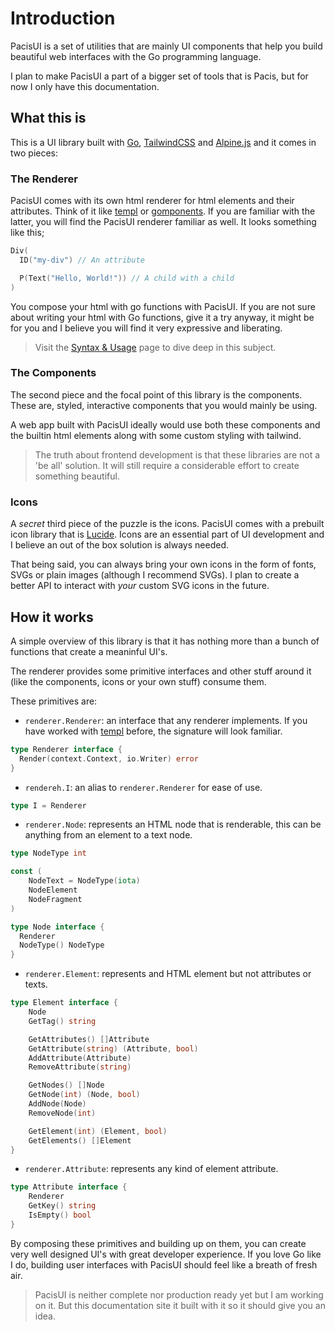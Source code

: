 # Introduction

PacisUI is a set of utilities that are mainly UI components that help you build beautiful web interfaces with the Go programming language.

I plan to make PacisUI a part of a bigger set of tools that is Pacis, but for now I only have this documentation.

## What this is

This is a UI library built with [Go](https://go.dev/), [TailwindCSS](https://tailwindcss.com/) and [Alpine.js](https://alpinejs.dev/) and it comes in two pieces:

### The Renderer

PacisUI comes with its own html renderer for html elements and their attributes. Think of it like [templ](https://templ.guide/) or [gomponents](https://www.gomponents.com/). If you are familiar with the latter, you will find the PacisUI renderer familiar as well. It looks something like this;

```go
Div(
  ID("my-div") // An attribute

  P(Text("Hello, World!")) // A child with a child
)
```

You compose your html with go functions with PacisUI. If you are not sure about writing your html with Go functions, give it a try anyway, it might be for you and I believe you will find it very expressive and liberating. 

> Visit the [Syntax & Usage](/docs/syntax-usage) page to dive deep in this subject.

### The Components

The second piece and the focal point of this library is the components. These are, styled, interactive components that you would mainly be using.

A web app built with PacisUI ideally would use both these components and the builtin html elements along with some custom styling with tailwind. 

> The truth about frontend development is that these libraries are not a 'be all' solution. It will still require a considerable effort to create something beautiful.

### Icons

A *secret* third piece of the puzzle is the icons. PacisUI comes with a prebuilt icon library that is [Lucide](https://lucide.dev/). Icons are an essential part of UI development and I believe an out of the box solution is always needed.

That being said, you can always bring your own icons in the form of fonts, SVGs or plain images (although I recommend SVGs). I plan to create a better API to interact with *your* custom SVG icons in the future.

## How it works

A simple overview of this library is that it has nothing more than a bunch of functions that create a meaninful UI's.

The renderer provides some primitive interfaces and other stuff around it (like the components, icons or your own stuff) consume them.

These primitives are:

- `renderer.Renderer`: an interface that any renderer implements. If you have worked with [templ](https://templ.guide/) before, the signature will look familiar.


```go
type Renderer interface {
  Render(context.Context, io.Writer) error
}
```

- `rendereh.I`: an alias to `renderer.Renderer` for ease of use.

```go
type I = Renderer
```

- `renderer.Node`: represents an HTML node that is renderable, this can be anything from an element to a text node.

```go
type NodeType int

const (
	NodeText = NodeType(iota)
	NodeElement
	NodeFragment
)

type Node interface {
  Renderer
  NodeType() NodeType
}
```

- `renderer.Element`: represents and HTML element but not attributes or texts.

```go
type Element interface {
	Node
	GetTag() string

	GetAttributes() []Attribute
	GetAttribute(string) (Attribute, bool)
	AddAttribute(Attribute)
	RemoveAttribute(string)

	GetNodes() []Node
	GetNode(int) (Node, bool)
	AddNode(Node)
	RemoveNode(int)

	GetElement(int) (Element, bool)
	GetElements() []Element
}
```

- `renderer.Attribute`: represents any kind of element attribute.

```go
type Attribute interface {
	Renderer
	GetKey() string
	IsEmpty() bool
}
```

By composing these primitives and building up on them, you can create very well designed UI's with great developer experience. If you love Go like I do, building user interfaces with PacisUI should feel like a breath of fresh air.

> PacisUI is neither complete nor production ready yet but I am working on it. But this documentation site it built with it so it should give you an idea.